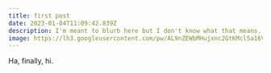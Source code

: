 ```yaml
---
title: first post
date: 2023-01-04T11:09:42.839Z
description: I'm meant to blurb here but I don't know what that means.
image: https://lh3.googleusercontent.com/pw/AL9nZEWbMHujxnc2GtKMcl5a16V1Jvw0t55cBiWaZb3zkHjyAUv5CKrgjk1gqskr5GAFNuK-PRYgYYrmOvBVET2-R2pjw8vjYuQTbGlGAytrriigEebUP9vTjQtgKOBHv0qsqMk-NeqcdooqGKkh8EcP80zyjg=w2160-h1440-no?authuser=0
---
```

H﻿a, finally, hi.